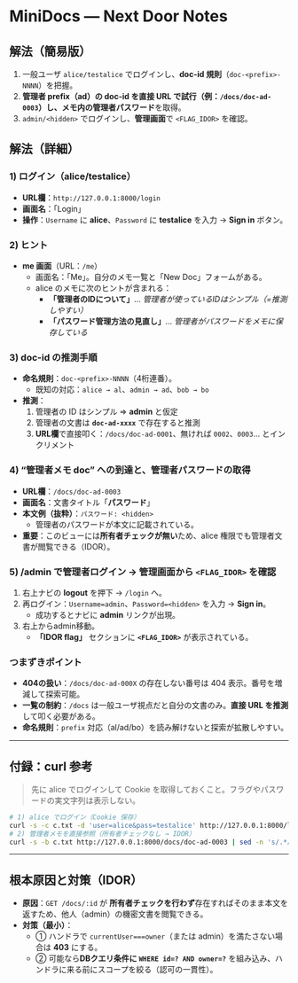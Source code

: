 # MiniDocs — Next Door Notes

## 解法（簡易版）
1. 一般ユーザ `alice/testalice` でログインし、**doc-id 規則**（`doc-<prefix>-NNNN`）を把握。  
2. **管理者 prefix（ad）**の doc-id を直接 URL で試行（例：`/docs/doc-ad-0003`）し、メモ内の**管理者パスワード**を取得。  
3. `admin/<hidden>` でログインし、**管理画面**で `<FLAG_IDOR>` を確認。

## 解法（詳細）

### 1) ログイン（alice/testalice）
- **URL欄**：`http://127.0.0.1:8000/login`
- **画面名**：「Login」
- **操作**：`Username` に **alice**、`Password` に **testalice** を入力 → **Sign in** ボタン。

### 2) ヒント
- **me 画面**（URL：`/me`）  
  - 画面名：「Me」。自分のメモ一覧と「New Doc」フォームがある。  
  - alice のメモに次のヒントが含まれる：  
    - **「管理者のIDについて」**… *管理者が使っているIDはシンプル（=推測しやすい）*  
    - **「パスワード管理方法の見直し」**… *管理者がパスワードをメモに保存している*  

### 3) doc-id の推測手順
- **命名規則**：`doc-<prefix>-NNNN`（4桁連番）。  
  - 既知の対応：`alice → al`、`admin → ad`、`bob → bo`
- **推測**：
  1. 管理者の ID はシンプル ⇒ **admin** と仮定  
  2. 管理者の文書は **`doc-ad-xxxx`** で存在すると推測  
  3. **URL欄**で直接叩く：`/docs/doc-ad-0001`、無ければ `0002`、`0003`… とインクリメント

### 4) “管理者メモ doc” への到達と、管理者パスワードの取得
- **URL欄**：`/docs/doc-ad-0003`  
- **画面名**：文書タイトル「**パスワード**」  
- **本文例（抜粋）**：`パスワード: <hidden>`  
  - 管理者のパスワードが本文に記載されている。  
- **重要**：このビューには**所有者チェックが無い**ため、alice 権限でも管理者文書が閲覧できる（IDOR）。

### 5) /admin で管理者ログイン → 管理画面から `<FLAG_IDOR>` を確認
1. 右上ナビの **logout** を押下 → `/login` へ。
2. 再ログイン：`Username=admin`、`Password=<hidden>` を入力 → **Sign in**。  
   - 成功するとナビに **admin** リンクが出現。
3. 右上からadmin移動。  
   - **「IDOR flag」** セクションに **`<FLAG_IDOR>`** が表示されている。  

### つまずきポイント
- **404の扱い**：`/docs/doc-ad-000X` の存在しない番号は 404 表示。番号を増減して探索可能。  
- **一覧の制約**：`/docs` は一般ユーザ視点だと自分の文書のみ。**直接 URL を推測**して叩く必要がある。  
- **命名規則**：`prefix` 対応（al/ad/bo）を読み解けないと探索が拡散しやすい。

---

## 付録：curl 参考
> 先に alice でログインして Cookie を取得しておくこと。フラグやパスワードの実文字列は表示しない。

```bash
# 1) alice でログイン（Cookie 保存）
curl -s -c c.txt -d 'user=alice&pass=testalice' http://127.0.0.1:8000/login > /dev/null
# 2) 管理者メモを直接参照（所有者チェックなし → IDOR）
curl -s -b c.txt http://127.0.0.1:8000/docs/doc-ad-0003 | sed -n 's/.*パスワード: \([^<]*\).*//p'   # => <hidden>
```

---

## 根本原因と対策（IDOR）
- **原因**：`GET /docs/:id` が **所有者チェックを行わず**存在すればそのまま本文を返すため、他人（admin）の機密文書を閲覧できる。  
- **対策（最小）**：
  - ① ハンドラで `currentUser===owner`（または admin）を満たさない場合は **403** にする。  
  - ② 可能なら**DBクエリ条件に `WHERE id=? AND owner=?`** を組み込み、ハンドラに来る前にスコープを絞る（認可の一貫性）。
